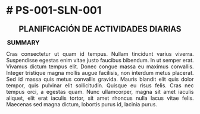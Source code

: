 <h1># PS-001-SLN-001</h1>

<h2 style="border: none; text-align: center; border-width: 2px; border-color: #34495e; margin: 0 0 0 0; padding: 2px 2px 12px 2px; border-radius: 10px; text-transform: uppercase;">
Planificación de Actividades Diarias</h2>
<h3 style = "margin: 0 0 0 0; padding: 2px 2px 12px 2px; text-transform: uppercase;">Summary</h3>
<p class = "parrafo" style = "list-style: none; display: block; width: 100%; margin: 0px; padding: 0px; text-align: justify; margin-bottom: -1.4em; list-style-type: none; margin: 0 0 0 0; padding: 0 0 0 0;">
Cras consectetur ut quam id tempus. Nullam tincidunt varius viverra. Suspendisse egestas enim vitae justo faucibus bibendum. In ut semper erat. Vivamus dictum tempus elit. Donec congue massa eu maximus convallis. Integer tristique magna mollis augue facilisis, non interdum metus placerat. Sed id massa quis metus convallis gravida. Mauris blandit elit quis dolor tempor, quis pulvinar elit sollicitudin. Quisque eu risus felis. Cras nec tempus orci, a egestas quam. Nunc ullamcorper, magna sit amet iaculis aliquet, elit erat iaculis tortor, sit amet rhoncus nulla lacus vitae felis. Maecenas sed magna dictum, lobortis purus id, lacinia purus.</p>
